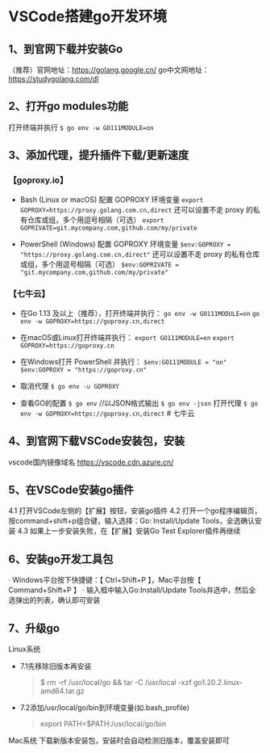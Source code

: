 # VSCode搭建go开发环境

## 1、到官网下载并安装Go
（推荐）官网地址：https://golang.google.cn/
go中文网地址：https://studygolang.com/dl


## 2、打开go modules功能
打开终端并执行
`$ go env -w GO111MODULE=on`


## 3、添加代理，提升插件下载/更新速度
### 【goproxy.io】
- Bash (Linux or macOS)
  配置 GOPROXY 环境变量
  `export GOPROXY=https://proxy.golang.com.cn,direct`
  还可以设置不走 proxy 的私有仓库或组，多个用逗号相隔（可选）
  `export GOPRIVATE=git.mycompany.com,github.com/my/private`

- PowerShell (Windows)
  配置 GOPROXY 环境变量
  `$env:GOPROXY = "https://proxy.golang.com.cn,direct"`
  还可以设置不走 proxy 的私有仓库或组，多个用逗号相隔（可选）
  `$env:GOPRIVATE = "git.mycompany.com,github.com/my/private"`

### 【七牛云】
- 在Go 1.13 及以上（推荐），打开终端并执行：
  `go env -w GO111MODULE=on`
 `go env -w GOPROXY=https://goproxy.cn,direct`

- 在macOS或Linux打开终端并执行：
  `export GO111MODULE=on`
  `export GOPROXY=https://goproxy.cn`

- 在Windows打开 PowerShell 并执行：
  `$env:GO111MODULE = "on"`
  `$env:GOPROXY = "https://goproxy.cn"`

- 取消代理
  `$ go env -u GOPROXY`

- 查看GO的配置
  `$ go env`
  //以JSON格式输出
  `$ go env -json`
打开代理
`$ go env -w GOPROXY=https://goproxy.cn,direct` # 七牛云


## 4、到官网下载VSCode安装包，安装
vscode国内镜像域名
https://vscode.cdn.azure.cn/


## 5、在VSCode安装go插件
4.1 打开VSCode左侧的【扩展】按钮，安装go插件
4.2 打开一个go程序编辑页，按command+shift+p组合键，输入选择：Go: Install/Update Tools，全选确认安装
4.3 如果上一步安装失败，在【扩展】安装Go Test Explorer插件再继续


## 6、安装go开发工具包
 · Windows平台按下快捷键：【 Ctrl+Shift+P 】，Mac平台按【 Command+Shift+P 】
 · 输入框中输入Go:Install/Update Tools并选中，然后全选弹出的列表，确认即可安装
 
## 7、升级go
Linux系统
 - 7.1先移除旧版本再安装
   > $ rm -rf /usr/local/go && tar -C /usr/local -xzf go1.20.2.linux-amd64.tar.gz
 - 7.2添加/usr/local/go/bin到环境变量(如.bash_profile)
   > export PATH=$PATH:/usr/local/go/bin

Mac系统
下载新版本安装包，安装时会自动检测旧版本，覆盖安装即可
 
